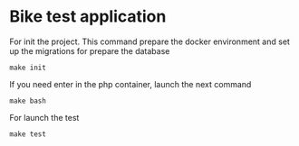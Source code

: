 # Bike test application

For init the project. This command prepare the docker environment and set up the migrations for prepare the database
```
make init
```

If you need enter in the php container, launch the next command
```
make bash
```

For launch the test
```
make test
```